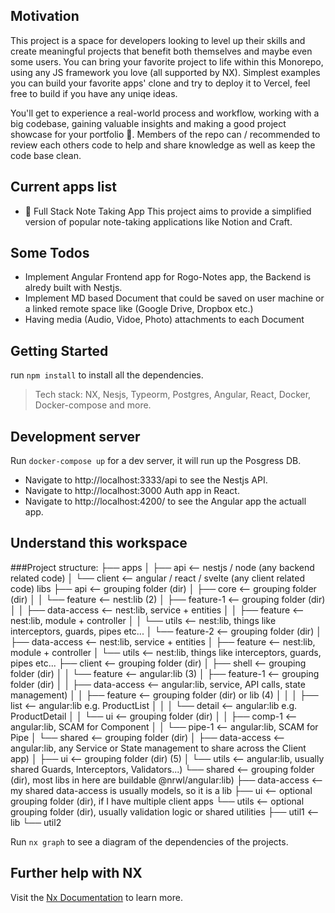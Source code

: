 ## Motivation
This project is a space for developers looking to level up their skills and create meaningful projects that benefit both themselves and maybe even some users. You can bring your favorite project to life within this Monorepo, using any JS framework you love (all supported by NX). Simplest examples you can build your favorite apps' clone and try to deploy it to Vercel, feel free to build if you have any uniqe ideas.

You'll get to experience a real-world process and workflow, working with a big codebase, gaining valuable insights and making a good project showcase for your portfolio 🚀. 
Members of the repo can / recommended to review each others code to help and share knowledge as well as keep the code base clean.  

## Current apps list
- 📓 Full Stack Note Taking App
This project aims to provide a simplified version of popular note-taking applications like Notion and Craft.

## Some Todos
- Implement Angular Frontend app for Rogo-Notes app, the Backend is alredy built with Nestjs.
- Implement MD based Document that could be saved on user machine or a linked remote space like (Google Drive, Dropbox etc.)
- Having media (Audio, Vidoe, Photo) attachments to each Document

## Getting Started
run `npm install` to install all the dependencies.

> Tech stack: NX, Nesjs, Typeorm, Postgres, Angular, React, Docker, Docker-compose and more.

## Development server

Run `docker-compose up` for a dev server, it will run up the Posgress DB.
- Navigate to http://localhost:3333/api to see the Nestjs API.
- Navigate to http://localhost:3000 Auth app in React.
- Navigate to http://localhost:4200/ to see the Angular app the actuall app.

## Understand this workspace

###Project structure:
 ├── apps
    │   ├── api                       <-- nestjs / node (any backend related code)
    │   └── client                    <-- angular / react / svelte (any client related code)
     libs
        ├── api                       <-- grouping folder (dir)
        │   ├── core                  <-- grouping folder (dir)
        │   │   └── feature           <-- nest:lib (2)
        │   ├── feature-1             <-- grouping folder (dir)
        │   │   ├── data-access       <-- nest:lib, service + entities
        │   │   ├── feature           <-- nest:lib, module + controller
        │   │   └── utils             <-- nest:lib, things like interceptors, guards, pipes etc...
        │   └── feature-2             <-- grouping folder (dir)
        │       ├── data-access       <-- nest:lib, service + entities
        │       ├── feature           <-- nest:lib, module + controller
        │       └── utils             <-- nest:lib, things like interceptors, guards, pipes etc...
        ├── client                    <-- grouping folder (dir)
        │   ├── shell                 <-- grouping folder (dir) 
        │   │   └── feature           <-- angular:lib (3)
        │   ├── feature-1             <-- grouping folder (dir)
        │   │   ├── data-access       <-- angular:lib, service, API calls, state management)
        │   │   ├── feature           <-- grouping folder (dir) or lib (4)
        │   │   │   ├── list          <-- angular:lib e.g. ProductList
        │   │   │   └── detail        <-- angular:lib e.g. ProductDetail
        │   │   └── ui                <-- grouping folder (dir)
        │   │       ├── comp-1        <-- angular:lib, SCAM for Component
        │   │       └── pipe-1        <-- angular:lib, SCAM for Pipe
        │   └── shared                <-- grouping folder (dir)
        │       ├── data-access       <-- angular:lib, any Service or State management to share across the Client app)
        │       ├── ui                <-- grouping folder (dir) (5)
        │       └── utils             <-- angular:lib, usually shared Guards, Interceptors, Validators...)
        └── shared                    <-- grouping folder (dir), most libs in here are buildable @nrwl/angular:lib)
            ├── data-access           <-- my shared data-access is usually models, so it is a lib
            ├── ui                    <-- optional grouping folder (dir), if I have multiple client apps
            └── utils                 <-- optional grouping folder (dir), usually validation logic or shared utilities
                ├── util1             <-- lib
                └── util2

Run `nx graph` to see a diagram of the dependencies of the projects.

## Further help with NX

Visit the [Nx Documentation](https://nx.dev) to learn more.
